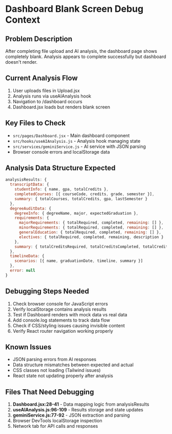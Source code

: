 # Dashboard Blank Screen Debug Context

## Problem Description
After completing file upload and AI analysis, the dashboard page shows completely blank. Analysis appears to complete successfully but dashboard doesn't render.

## Current Analysis Flow
1. User uploads files in Upload.jsx
2. Analysis runs via useAIAnalysis hook
3. Navigation to /dashboard occurs
4. Dashboard.jsx loads but renders blank screen

## Key Files to Check
- `src/pages/Dashboard.jsx` - Main dashboard component
- `src/hooks/useAIAnalysis.js` - Analysis hook managing state
- `src/services/geminiService.js` - AI service with JSON parsing
- Browser console errors and localStorage data

## Analysis Data Structure Expected
```javascript
analysisResults: {
  transcriptData: {
    studentInfo: { name, gpa, totalCredits },
    completedCourses: [{ courseCode, credits, grade, semester }],
    summary: { totalCourses, totalCredits, gpa, lastSemester }
  },
  degreeAuditData: {
    degreeInfo: { degreeName, major, expectedGraduation },
    requirements: {
      majorRequirements: { totalRequired, completed, remaining: [] },
      minorRequirements: { totalRequired, completed, remaining: [] },
      generalEducation: { totalRequired, completed, remaining: [] },
      electives: { totalRequired, completed, remaining, description }
    },
    summary: { totalCreditsRequired, totalCreditsCompleted, totalCreditsRemaining }
  },
  timelineData: {
    scenarios: [{ name, graduationDate, timeline, summary }]
  },
  error: null
}
```

## Debugging Steps Needed
1. Check browser console for JavaScript errors
2. Verify localStorage contains analysis results
3. Test if Dashboard renders with mock data vs real data
4. Add console.log statements to track data flow
5. Check if CSS/styling issues causing invisible content
6. Verify React router navigation working properly

## Known Issues
- JSON parsing errors from AI responses
- Data structure mismatches between expected and actual
- CSS classes not loading (Tailwind issues)
- React state not updating properly after analysis

## Files That Need Debugging
1. **Dashboard.jsx:28-41** - Data mapping logic from analysisResults
2. **useAIAnalysis.js:96-109** - Results storage and state updates  
3. **geminiService.js:77-92** - JSON extraction and parsing
4. Browser DevTools localStorage inspection
5. Network tab for API calls and responses